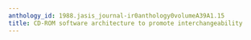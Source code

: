 ```yaml
---
anthology_id: 1988.jasis_journal-ir0anthology0volumeA39A1.15
title: CD-ROM software architecture to promote interchangeability
---
```

